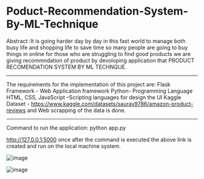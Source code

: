 # Poduct-Recommendation-System-By-ML-Technique


Abstract :It is going harder day by day in this fast world to manage both busy life and shopping life to save time so many people are going to buy things in online for those who are struggling to find good products we are giving recommndation of product by devoloping application that PRODUCT RECOMENDATION SYSTEM BY ML TECHNQUE.


***************************************************************************************

The requirements for the implementation of this project are:
Flask Framework  - Web Application framework 
Python- Programming Language 
HTML, CSS, JavaScript –Scripting languages for design the UI 
Kaggle Dataset - https://www.kaggle.com/datasets/saurav9786/amazon-product-reviews and Web scrapping of the data is done. 

****************************************************************************************

Command to run the application: python app.py

http://127.0.0.1:5000
once after the command is executed the above link is created and run on the local machine system.

![image](https://user-images.githubusercontent.com/101648703/236191808-02b12857-69e1-4fea-8ff3-4bf8aed7c7c4.png)


![image](https://user-images.githubusercontent.com/101648703/236191892-a6db7d59-92f5-47ff-9d4e-917af598ca77.png)
